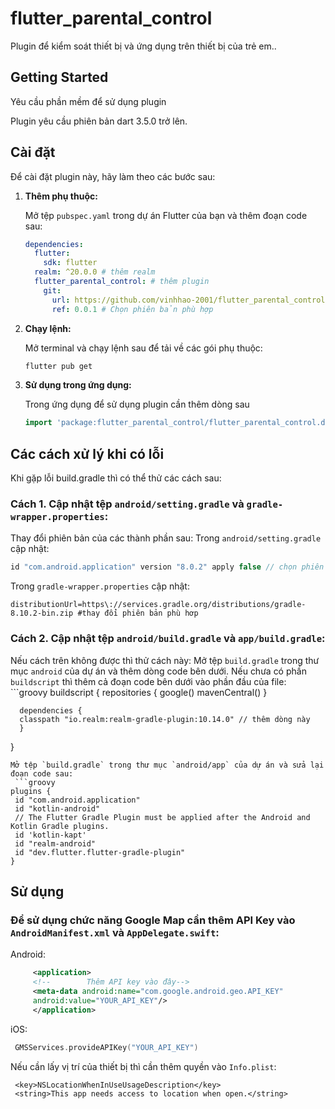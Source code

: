 # flutter_parental_control

Plugin để kiểm soát thiết bị và ứng dụng trên thiết bị của trẻ em..

## Getting Started
Yêu cầu phần mềm để sử dụng plugin

Plugin yêu cầu phiên bản dart 3.5.0 trở lên.

## Cài đặt

Để cài đặt plugin này, hãy làm theo các bước sau:

1. **Thêm phụ thuộc:**

   Mở tệp `pubspec.yaml` trong dự án Flutter của bạn và thêm đoạn code sau:
   ```yaml
   dependencies:
     flutter:
       sdk: flutter
     realm: ^20.0.0 # thêm realm
     flutter_parental_control: # thêm plugin
       git:
         url: https://github.com/vinhhao-2001/flutter_parental_control.git
         ref: 0.0.1 # Chọn phiên bản phù hợp
2. **Chạy lệnh:**
   
    Mở terminal và chạy lệnh sau để tải về các gói phụ thuộc:
    ```bash
    flutter pub get
   ```
3. **Sử dụng trong ứng dụng:**

    Trong ứng dụng để sử dụng plugin cần thêm dòng sau
    ```dart
   import 'package:flutter_parental_control/flutter_parental_control.dart';
   ```
## Các cách xử lý khi có lỗi
Khi gặp lỗi build.gradle thì có thể thử các cách sau:
### Cách 1. **Cập nhật tệp `android/setting.gradle` và `gradle-wrapper.properties`:**

   Thay đổi phiên bản của các thành phần sau:
   Trong `android/setting.gradle` cập nhật:
   ```groovy
   id "com.android.application" version "8.0.2" apply false // chọn phiên bản phù hợp
   ```
   Trong `gradle-wrapper.properties` cập nhật:
   ```properties
   distributionUrl=https\://services.gradle.org/distributions/gradle-8.10.2-bin.zip #thay đổi phiên bản phù hơp
   ```
   
### Cách 2. **Cập nhật tệp `android/build.gradle` và `app/build.gradle`:**
   Nếu cách trên không được thì thử cách này:
   Mở tệp `build.gradle` trong thư mục `android` của dự án và thêm dòng code bên dưới.
   Nếu chưa có phần `buildscript` thì thêm cả đoạn code bên dưới vào phần đầu của file:
    ```groovy
    buildscript {
      repositories {
         google()
         mavenCentral()
      }

      dependencies {
      classpath "io.realm:realm-gradle-plugin:10.14.0" // thêm dòng này
      }
   }
   ```
   Mở tệp `build.gradle` trong thư mục `android/app` của dự án và sửa lại đoạn code sau:
    ```groovy
   plugins {
    id "com.android.application"
    id "kotlin-android"
    // The Flutter Gradle Plugin must be applied after the Android and Kotlin Gradle plugins.
    id 'kotlin-kapt'
    id "realm-android"
    id "dev.flutter.flutter-gradle-plugin"
   }
   ```
   
## Sử dụng

### Để sử dụng chức năng Google Map cần thêm API Key vào `AndroidManifest.xml` và `AppDelegate.swift`:
Android:
   ```xml
        <application>
        <!--        Thêm API key vào đây-->
        <meta-data android:name="com.google.android.geo.API_KEY"
        android:value="YOUR_API_KEY"/>
        </application>
   ```
iOS:
   ```swift
    GMSServices.provideAPIKey("YOUR_API_KEY")
   ```
Nếu cần lấy vị trí của thiết bị thì cần thêm quyền vào `Info.plist`:
   ```text
    <key>NSLocationWhenInUseUsageDescription</key>
    <string>This app needs access to location when open.</string>
   ```

